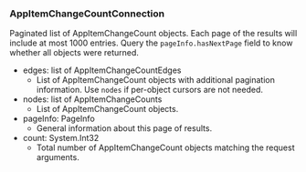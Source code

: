 ### AppItemChangeCountConnection
Paginated list of AppItemChangeCount objects. Each page of the results will include at most 1000 entries. Query the `pageInfo.hasNextPage` field to know whether all objects were returned.

- edges: list of AppItemChangeCountEdges
  - List of AppItemChangeCount objects with additional pagination information. Use `nodes` if per-object cursors are not needed.
- nodes: list of AppItemChangeCounts
  - List of AppItemChangeCount objects.
- pageInfo: PageInfo
  - General information about this page of results.
- count: System.Int32
  - Total number of AppItemChangeCount objects matching the request arguments.
